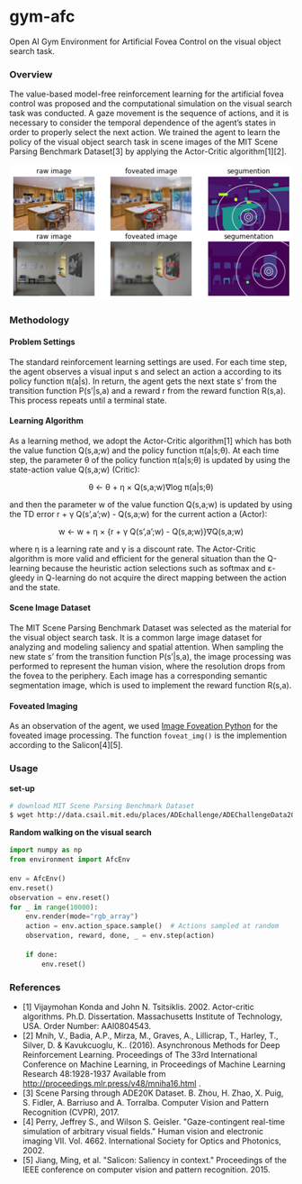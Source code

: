 # gym-afc

Open AI Gym Environment for Artificial Fovea Control on the visual object search task.

### Overview

The value-based model-free reinforcement learning for the artificial fovea control was
proposed and the computational simulation on the visual search task was conducted. A gaze
movement is the sequence of actions, and it is necessary to consider the temporal dependence of
the agent’s states in order to properly select the next action. We trained the agent to learn the
policy of the visual object search task in scene images of the MIT Scene Parsing Benchmark
Dataset[3] by applying the Actor-Critic algorithm[1][2].

<p align="center">
  <img src="https://github.com/yumaloop/gym-afc/blob/main/figures/afc_sample_0.png">
</p>


### Methodology

#### Problem Settings

The standard reinforcement learning settings are used. For each time step, the agent observes
a visual input s and select an action a according to its policy function π(a|s). In return, the agent
gets the next state s’ from the transition function P(s’|s,a) and a reward r from the reward
function R(s,a). This process repeats until a terminal state.

#### Learning Algorithm
As a learning method, we adopt the Actor-Critic algorithm[1] which has both the value
function Q(s,a;w) and the policy function π(a|s;θ). At each time step, the parameter θ of the
policy function π(a|s;θ) is updated by using the state-action value Q(s,a;w) (Critic):

<p align="center">
θ ← θ + η × Q(s,a;w)∇log π(a|s;θ)
</p>

and then the parameter w of the value function Q(s,a;w) is updated by using the TD error r + γ
Q(s’,a’;w) - Q(s,a;w) for the current action a (Actor):

<p align="center">
w ← w + η × {r + γ Q(s’,a’;w) - Q(s,a;w)}∇Q(s,a;w)
</p>

where η is a learning rate and γ is a discount rate. The Actor-Critic algorithm is more valid and
efficient for the general situation than the Q-learning because the heuristic action selections
such as softmax and ε-gleedy in Q-learning do not acquire the direct mapping between the
action and the state.

#### Scene Image Dataset

The MIT Scene Parsing Benchmark Dataset was selected as the material for the visual object
search task. It is a common large image dataset for analyzing and modeling saliency and spatial
attention. When sampling the new state s’ from the transition function P(s’|s,a), the image
processing was performed to represent the human vision, where the resolution drops from the
fovea to the periphery. Each image has a corresponding semantic segmentation image, which is
used to implement the reward function R(s,a).

#### Foveated Imaging

As an observation of the agent, we used [Image Foveation Python](https://github.com/ouyangzhibo/Image_Foveation_Python) for the foveated image processing.
The function `foveat_img()` is the implemention according to the Salicon[4][5].

### Usage

**set-up**

```bash
# download MIT Scene Parsing Benchmark Dataset
$ wget http://data.csail.mit.edu/places/ADEchallenge/ADEChallengeData2016.zip
```

**Random walking on the visual search**

```python
import numpy as np
from environment import AfcEnv

env = AfcEnv()
env.reset()
observation = env.reset()
for _ in range(10000):
    env.render(mode="rgb_array")
    action = env.action_space.sample()  # Actions sampled at random
    observation, reward, done, _ = env.step(action)

    if done:
        env.reset()
```

### References

- [1] Vijaymohan Konda and John N. Tsitsiklis. 2002. Actor-critic algorithms. Ph.D. Dissertation. Massachusetts Institute of Technology, USA. Order Number: AAI0804543.
- [2] Mnih, V., Badia, A.P., Mirza, M., Graves, A., Lillicrap, T., Harley, T., Silver, D. & Kavukcuoglu, K.. (2016). Asynchronous Methods for Deep Reinforcement Learning. Proceedings of The 33rd International Conference on Machine Learning, in Proceedings of Machine Learning Research 48:1928-1937 Available from http://proceedings.mlr.press/v48/mniha16.html .
- [3] Scene Parsing through ADE20K Dataset. B. Zhou, H. Zhao, X. Puig, S. Fidler, A. Barriuso and A. Torralba. Computer Vision and Pattern Recognition (CVPR), 2017.
- [4] Perry, Jeffrey S., and Wilson S. Geisler. "Gaze-contingent real-time simulation of arbitrary visual fields." Human vision and electronic imaging VII. Vol. 4662. International Society for Optics and Photonics, 2002.
- [5] Jiang, Ming, et al. "Salicon: Saliency in context." Proceedings of the IEEE conference on computer vision and pattern recognition. 2015.
